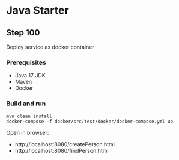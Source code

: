 # Java Starter #

## Step 100

Deploy service as docker container

### Prerequisites
- Java 17 JDK
- Maven
- Docker

### Build and run

```shell
mvn clean install
docker-compose -f docker/src/test/docker/docker-compose.yml up
```

Open in browser: 
- http://localhost:8080/createPerson.html
- http://localhost:8080/findPerson.html

